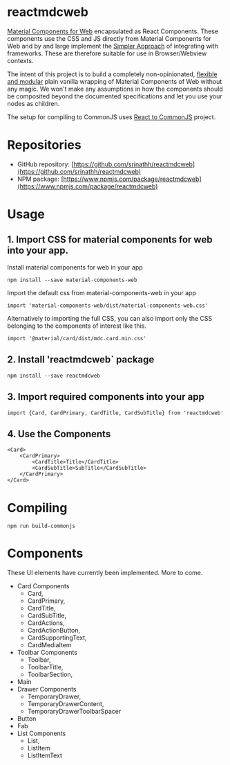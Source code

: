 reactmdcweb
===========
[Material Components for Web](https://github.com/material-components/material-components-web)
encapsulated as React Components. These components use the CSS and JS directly from Material Components for Web and by and large implement the [Simpler Approach](https://github.com/material-components/material-components-web/blob/master/docs/integrating-into-frameworks.md#the-simple-approach-wrapping-mdc-web-vanilla-components) 
of integrating with frameworks. These are therefore suitable for use in Browser/Webview contexts.

The intent of this project is to build a completely non-opinionated, [flexible
and modular](http://srinathh.github.io/blog/modular-flexible-react-container-components/)
plain vanilla wrapping of Material Components of Web without any magic. We won't make
any assumptions in how the components should be composited beyond the
documented specifications and let you use your nodes as children.

The setup for compiling to CommonJS uses [React to CommonJS](https://github.com/goncalvesjoao/react-to-commonJS) project.

Repositories
============
- GitHub repository: [https://github.com/srinathh/reactmdcweb](https://github.com/srinathh/reactmdcweb)
- NPM package: [https://www.npmjs.com/package/reactmdcweb](https://www.npmjs.com/package/reactmdcweb)

Usage
=====

## 1. Import CSS for material components for web into your app.
Install material components for web in your app
```
npm install --save material-components-web
```

Import the default css from material-components-web in your app
```
import 'material-components-web/dist/material-components-web.css'
```

Alternatively to importing the full CSS, you can also import 
only the CSS belonging to the components of interest like this.
```
import '@material/card/dist/mdc.card.min.css'
```

## 2. Install 'reactmdcweb` package
```
npm install --save reactmdcweb
```

## 3. Import required components into your app 
```
import {Card, CardPrimary, CardTitle, CardSubTitle} from 'reactmdcweb'
```

## 4. Use the Components
```
<Card>
    <CardPrimary>
        <CardTitle>Title</CardTitle>
        <CardSubTitle>SubTitle</CardSubTitle>
    </CardPrimary>
</Card>
```

Compiling
=========
```
npm run build-commonjs
```

Components
==========
These UI elements have currently been implemented. More to come.

- Card Components
  - Card,
  - CardPrimary,
  - CardTitle,
  - CardSubTitle,
  - CardActions,
  - CardActionButton,
  - CardSupportingText,
  - CardMediaItem
- Toolbar Components
  - Toolbar, 
  - ToolbarTitle, 
  - ToolbarSection, 
- Main
- Drawer Components
  - TemporaryDrawer,
  - TemporaryDrawerContent,
  - TemporaryDrawerToolbarSpacer
- Button
- Fab
- List Components
  - List,
  - ListItem
  - ListItemText